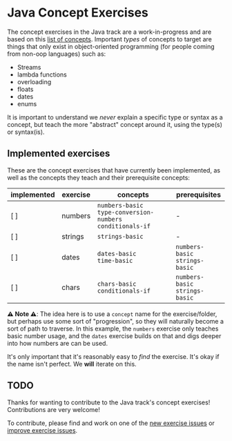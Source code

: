 # Java Concept Exercises

The concept exercises in the Java track are a work-in-progress and are based on this [list of concepts][reference-shared]. Important _types_ of concepts to target are things that only exist in object-oriented programming (for people coming from non-oop languages) such as:

- Streams
- lambda functions
- overloading
- floats
- dates
- enums

It is important to understand we _never_ explain a specific type or syntax as a concept, but teach the more "abstract" concept around it, using the type(s) or syntax(is).

## Implemented exercises

These are the concept exercises that have currently been implemented, as well as the concepts they teach and their prerequisite concepts:

| implemented | exercise | concepts                                                            | prerequisites                       |
| ----------- | -------- | ------------------------------------------------------------------- | ----------------------------------- |
| [ ]         | numbers  | `numbers-basic`<br/>`type-conversion-numbers`<br/>`conditionals-if` | -                                   |
| [ ]         | strings  | `strings-basic`                                                     | -                                   |
| [ ]         | dates    | `dates-basic`<br/>`time-basic`                                      | `numbers-basic`<br/>`strings-basic` |
| [ ]         | chars    | `chars-basic`<br/>`conditionals-if`                                 | `numbers-basic`<br/>`strings-basic` |

**⚠ Note ⚠**: The idea here is to use a `concept` name for the exercise/folder, but perhaps use some sort of "progression", so they will naturally become a sort of path to traverse. In this example, the `numbers` exercise only teaches basic number usage, and the `dates` exercise builds on that and digs deeper into how numbers are can be used.

It's only important that it's reasonably easy to _find_ the exercise. It's okay if the name isn't perfect. We **will** iterate on this.

## TODO

Thanks for wanting to contribute to the Java track's concept exercises! Contributions are very welcome!

To contribute, please find and work on one of the [new exercise issues][issues-new-exercise] or [improve exercise issues][issues-improve-exercise].

[reference-shared]: ../../../../reference/README.md
[issues-new-exercise]: https://github.com/exercism/v3/issues?utf8=%E2%9C%93&q=is%3Aopen+label%3Atrack%2Fjava+label%3Atype%2Fnew-exercise+label%3Astatus%2Fhelp-wanted
[issues-improve-exercise]: https://github.com/exercism/v3/issues?utf8=%E2%9C%93&q=is%3Aopen+label%3Atrack%2Fjava+label%3Atype%2Fimprove-exercise+label%3Astatus%2Fhelp-wanted
